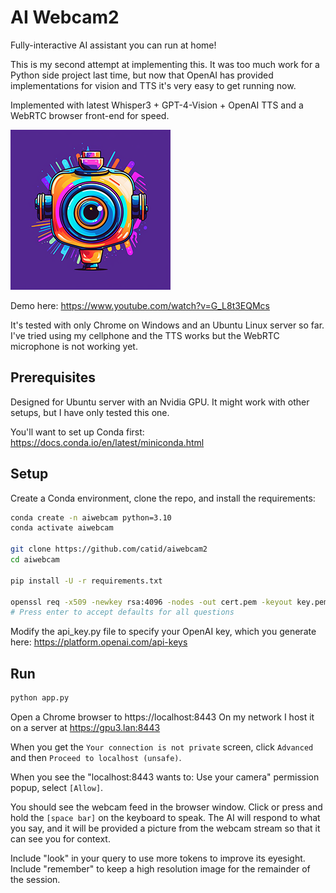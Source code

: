 # AI Webcam2

Fully-interactive AI assistant you can run at home!

This is my second attempt at implementing this.  It was too much work for a Python side project last time, but now that OpenAI has provided implementations for vision and TTS it's very easy to get running now.

Implemented with latest Whisper3 + GPT-4-Vision + OpenAI TTS and a WebRTC browser front-end for speed.

![Logo](static/logo256.png)

Demo here: https://www.youtube.com/watch?v=G_L8t3EQMcs

It's tested with only Chrome on Windows and an Ubuntu Linux server so far.  I've tried using my cellphone and the TTS works but the WebRTC microphone is not working yet.

## Prerequisites

Designed for Ubuntu server with an Nvidia GPU.  It might work with other setups, but I have only tested this one.

You'll want to set up Conda first: https://docs.conda.io/en/latest/miniconda.html

## Setup

Create a Conda environment, clone the repo, and install the requirements:

```bash
conda create -n aiwebcam python=3.10
conda activate aiwebcam

git clone https://github.com/catid/aiwebcam2
cd aiwebcam

pip install -U -r requirements.txt

openssl req -x509 -newkey rsa:4096 -nodes -out cert.pem -keyout key.pem -days 3650
# Press enter to accept defaults for all questions
```

Modify the api_key.py file to specify your OpenAI key, which you generate here: https://platform.openai.com/api-keys

## Run

```bash
python app.py
```

Open a Chrome browser to https://localhost:8443
On my network I host it on a server at https://gpu3.lan:8443

When you get the `Your connection is not private` screen, click `Advanced` and then `Proceed to localhost (unsafe)`.

When you see the "localhost:8443 wants to: Use your camera" permission popup, select `[Allow]`.

You should see the webcam feed in the browser window.  Click or press and hold the `[space bar]` on the keyboard to speak.  The AI will respond to what you say, and it will be provided a picture from the webcam stream so that it can see you for context.

Include "look" in your query to use more tokens to improve its eyesight.  Include "remember" to keep a high resolution image for the remainder of the session.
